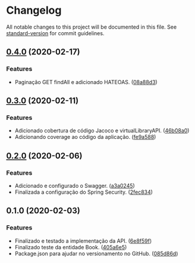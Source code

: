 # Changelog

All notable changes to this project will be documented in this file. See [standard-version](https://github.com/conventional-changelog/standard-version) for commit guidelines.

## [0.4.0](https://github.com/danielso2007/virtualLibraryAPI/compare/v0.3.0...v0.4.0) (2020-02-17)


### Features

* Paginação GET findAll e adicionado HATEOAS. ([08a88d3](https://github.com/danielso2007/virtualLibraryAPI/commit/08a88d3d2a63ef17d2e118d588da1a17357e9cde))

## [0.3.0](https://github.com/danielso2007/virtualLibraryAPI/compare/v0.2.0...v0.3.0) (2020-02-11)


### Features

* Adicionado cobertura de código Jacoco e virtualLibraryAPI. ([46b08a0](https://github.com/danielso2007/virtualLibraryAPI/commit/46b08a0888bad47d3ff36adb5274d4b88b5dd36c))
* Adicionando coverage ao código da aplicação. ([fe9a588](https://github.com/danielso2007/virtualLibraryAPI/commit/fe9a588333af13ac1ded963e878738a647ab645d))

## [0.2.0](https://github.com/danielso2007/virtualLibraryAPI/compare/v0.1.0...v0.2.0) (2020-02-06)


### Features

* Adicionado e configurado o Swagger. ([a3a0245](https://github.com/danielso2007/virtualLibraryAPI/commit/a3a024596cad051c9363f49f3d97f0360aaec709))
* Finalizada a configuração do Spring Security. ([2fec834](https://github.com/danielso2007/virtualLibraryAPI/commit/2fec834c5b986886b870f66c8b5086c886355c86))

## 0.1.0 (2020-02-03)


### Features

* Finalizado e testado a implementação da API. ([6e8f59f](https://github.com/danielso2007/virtualLibraryAPI/commit/6e8f59fcefe0206dc80b528a9a5db8da00f659b3))
* Finalizado teste da entidade Book. ([405a6e5](https://github.com/danielso2007/virtualLibraryAPI/commit/405a6e54d25dfd3b9df97c83a3a2a04a04c2f451))
* Package.json para ajudar no versionamento no GitHub. ([085d86d](https://github.com/danielso2007/virtualLibraryAPI/commit/085d86d16dda0b12e6dcc96407b2583fb0b026dd))
